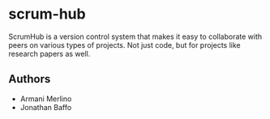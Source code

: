 # scrum-hub
ScrumHub is a version control system that makes it easy to collaborate with peers on various types of projects. Not just code, but for projects like research papers as well.


## Authors
- Armani Merlino
- Jonathan Baffo
